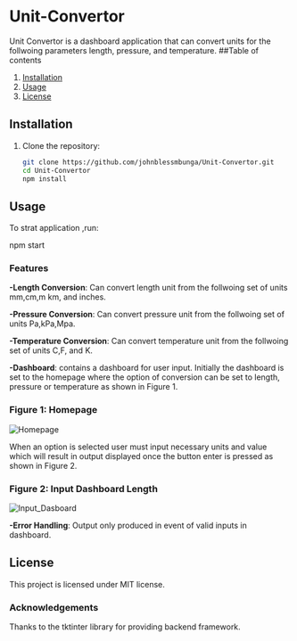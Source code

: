 # Unit-Convertor
Unit Convertor is a dashboard application that can convert units for the follwoing parameters length, pressure, and temperature.
##Table of contents
1. [Installation](#installation)
2. [Usage](#usage)
4. [License](#license)
## Installation

1. Clone the repository:
   ```bash
   git clone https://github.com/johnblessmbunga/Unit-Convertor.git
   cd Unit-Convertor
   npm install
## Usage
To strat application ,run:

npm start
### Features
__-Length Conversion__: Can convert length unit from the follwoing set of units mm,cm,m km, and inches.

__-Pressure Conversion__: Can convert pressure unit from the follwoing set of units Pa,kPa,Mpa.

__-Temperature Conversion__: Can convert temperature unit from the follwoing set of units C,F, and K.

__-Dashboard__: contains a dashboard for user input. Initially the dashboard is set to the homepage where the option of conversion can be set to length, pressure or temperature as shown in Figure 1.
### Figure 1: Homepage
![Homepage](images/Homepage.png)

When an option is selected user must input necessary units and value which will result in output displayed once the button enter is pressed as shown in Figure 2.
### Figure 2: Input Dashboard Length
![Input_Dasboard](images/InputDashboardLength.png)

__-Error Handling__: Output only produced in event of valid inputs in dashboard.
## License
This project is licensed under MIT license.

### Acknowledgements
Thanks to the tktinter library for providing backend framework.
